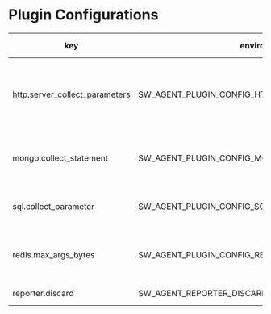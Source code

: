 # Plugin Configurations

| key                            | environment key                                       | default value | description                                                    |
|--------------------------------|-------------------------------------------------------|---------------|----------------------------------------------------------------|
| http.server_collect_parameters | SW_AGENT_PLUGIN_CONFIG_HTTP_SERVER_COLLECT_PARAMETERS | false         | Collect the parameters of the HTTP request on the server side. |
| mongo.collect_statement        | SW_AGENT_PLUGIN_CONFIG_MONGO_COLLECT_STATEMENT        | false         | Collect the statement of the MongoDB request.                  |
| sql.collect_parameter          | SW_AGENT_PLUGIN_CONFIG_SQL_COLLECT_PARAMETER          | false         | Collect the parameter of the SQL request.                      |
| redis.max_args_bytes           | SW_AGENT_PLUGIN_CONFIG_REDIS_MAX_ARGS_BYTES           | 1024          | Limit the bytes size of redis args request.                    |
| reporter.discard               | SW_AGENT_REPORTER_DISCARD                             | false         | Discard the reporter.                                          |

